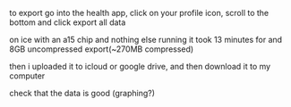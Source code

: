 to export go into the health app, click on your profile icon, scroll to the bottom and click export all data

on ice with an a15 chip and nothing else running it took 13 minutes for and 8GB uncompressed export(~270MB compressed)

then i uploaded it to icloud or google drive, and then download it to my computer



check that the data is good (graphing?)